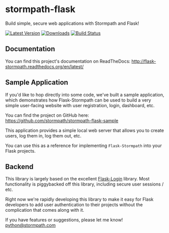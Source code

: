 # stormpath-flask

Build simple, secure web applications with Stormpath and Flask!

[![Latest Version](https://img.shields.io/pypi/v/nine.svg)](https://pypi.python.org/pypi/Flask-Stormpath/)
[![Downloads](https://img.shields.io/pypi/dm/Django.svg)](https://pypi.python.org/pypi/Flask-Stormpath/)
[![Build Status](https://img.shields.io/travis/rust-lang/rust.svg)](https://travis-ci.org/stormpath/stormpath-flask)


## Documentation

You can find this project's documentation on ReadTheDocs:
http://flask-stormpath.readthedocs.org/en/latest/


## Sample Application

If you'd like to hop directly into some code, we've built a sample application,
which demonstrates how Flask-Stormpath can be used to build a very simple
user-facing website with user registration, login, dashboard, etc.

You can find the project on GitHub here:
https://github.com/stormpath/stormpath-flask-sample

This application provides a simple local web server that allows you to create
users, log them in, log them out, etc.

You can use this as a reference for implementing `Flask-Stormpath` into your
Flask projects.


## Backend

This library is largely based on the excellent
[Flask-Login](http://flask-login.readthedocs.org/en/latest/) library.  Most
functionality is piggybacked off this library, including secure user sessions /
etc.

Right now we're rapidly developing this library to make it easy for Flask
developers to add user authentication to their projects without the complication
that comes along with it.

If you have features or suggestions, please let me know!
[python@stormpath.com](mailto:python@stormpath.com)
